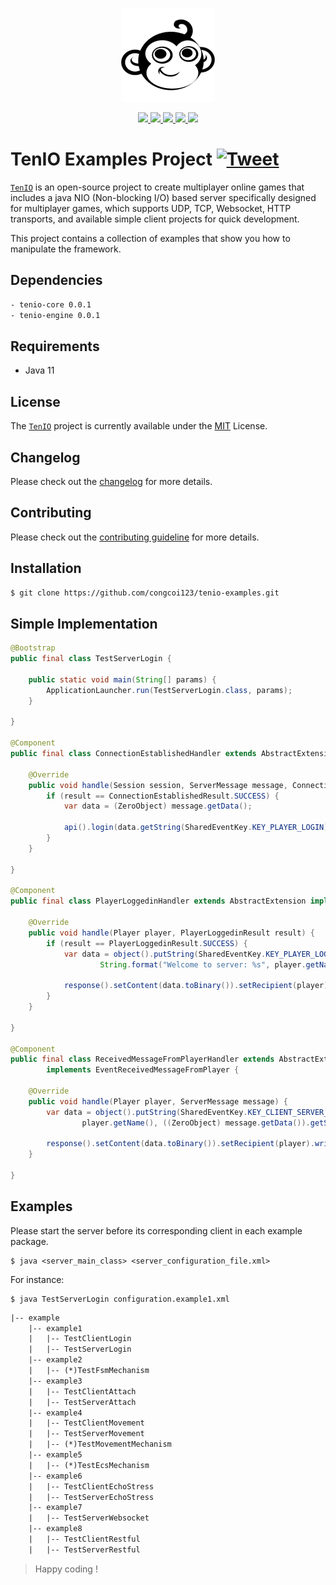 <p align="center">
    <a href="#">
        <img src="https://github.com/congcoi123/tenio/blob/master/assets/tenio-github-logo.png">
    </a>
</p>
<p align="center">
    <a href="LICENSE">
        <img src="https://img.shields.io/badge/license-MIT-blue.svg">
    </a>
    <a href="#">
        <img src="https://img.shields.io/github/last-commit/congcoi123/tenio-examples">
    </a>
    <a href="https://github.com/congcoi123/tenio-examples/issues">
        <img src="https://img.shields.io/github/issues/congcoi123/tenio-examples">
    </a>
    <a href="CONTRIBUTING.md">
        <img src="https://img.shields.io/badge/PRs-welcome-brightgreen.svg">
    </a>
    <a href="https://gitter.im/ten-io/community?source=orgpage">
        <img src="https://badges.gitter.im/Join%20Chat.svg">
    </a>
</p>

# TenIO Examples Project [![Tweet](https://img.shields.io/twitter/url/http/shields.io.svg?style=social)](https://twitter.com/intent/tweet?text=TenIO%20is%20a%20java%20NIO%20based%20server%20specifically%20designed%20for%20multiplayer%20games.%0D%0A&url=https://github.com/congcoi123/tenio%0D%0A&hashtags=tenio,java,gameserver,multiplayer,nio,netty,jetty,msgpack,cocos2dx,unity,libgdx,phaserjs%0D%0A&via=congcoi123)
[`TenIO`](https://github.com/congcoi123/tenio) is an open-source project to create multiplayer online games that includes a java NIO (Non-blocking I/O) 
based server specifically designed for multiplayer games, which supports UDP, TCP, Websocket, HTTP transports, and available simple client projects for quick development.

This project contains a collection of examples that show you how to manipulate the framework.

## Dependencies
```txt
- tenio-core 0.0.1
- tenio-engine 0.0.1
```

## Requirements
- Java 11

## License
The [`TenIO`](https://github.com/congcoi123/tenio) project is currently available under the [MIT](LICENSE) License.

## Changelog
Please check out the [changelog](CHANGELOG.md) for more details.

## Contributing
Please check out the [contributing guideline](CONTRIBUTING.md) for more details.

## Installation
```sh
$ git clone https://github.com/congcoi123/tenio-examples.git
```

## Simple Implementation
```Java
@Bootstrap
public final class TestServerLogin {

    public static void main(String[] params) {
        ApplicationLauncher.run(TestServerLogin.class, params);
    }

}

@Component
public final class ConnectionEstablishedHandler extends AbstractExtension implements EventConnectionEstablishedResult {

    @Override
    public void handle(Session session, ServerMessage message, ConnectionEstablishedResult result) {
        if (result == ConnectionEstablishedResult.SUCCESS) {
            var data = (ZeroObject) message.getData();

            api().login(data.getString(SharedEventKey.KEY_PLAYER_LOGIN), session);
        }
    }

}

@Component
public final class PlayerLoggedinHandler extends AbstractExtension implements EventPlayerLoggedinResult {

    @Override
    public void handle(Player player, PlayerLoggedinResult result) {
        if (result == PlayerLoggedinResult.SUCCESS) {
            var data = object().putString(SharedEventKey.KEY_PLAYER_LOGIN,
                    String.format("Welcome to server: %s", player.getName()));

            response().setContent(data.toBinary()).setRecipient(player).write();
        }
    }

}

@Component
public final class ReceivedMessageFromPlayerHandler extends AbstractExtension
        implements EventReceivedMessageFromPlayer {

    @Override
    public void handle(Player player, ServerMessage message) {
        var data = object().putString(SharedEventKey.KEY_CLIENT_SERVER_ECHO, String.format("Echo(%s): %s",
                player.getName(), ((ZeroObject) message.getData()).getString(SharedEventKey.KEY_CLIENT_SERVER_ECHO)));

        response().setContent(data.toBinary()).setRecipient(player).write();
    }

}
```

## Examples
Please start the server before its corresponding client in each example package.
```code
$ java <server_main_class> <server_configuration_file.xml>
```
For instance:
```code
$ java TestServerLogin configuration.example1.xml
```

```txt
|-- example
    |-- example1
    |   |-- TestClientLogin
    |   |-- TestServerLogin
    |-- example2
    |   |-- (*)TestFsmMechanism
    |-- example3
    |   |-- TestClientAttach
    |   |-- TestServerAttach
    |-- example4
    |   |-- TestClientMovement
    |   |-- TestServerMovement
    |   |-- (*)TestMovementMechanism
    |-- example5
    |   |-- (*)TestEcsMechanism
    |-- example6
    |   |-- TestClientEchoStress
    |   |-- TestServerEchoStress
    |-- example7
    |   |-- TestServerWebsocket
    |-- example8
    |   |-- TestClientRestful
    |   |-- TestServerRestful
```

> Happy coding !
